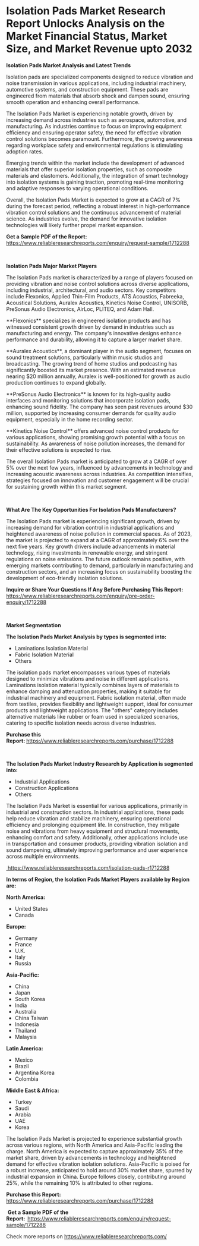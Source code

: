 <p><h1>Isolation Pads Market Research Report Unlocks Analysis on the Market Financial Status, Market Size, and Market Revenue upto 2032</h1></p><p><strong>Isolation Pads Market Analysis and Latest Trends</strong></p>
<p><p>Isolation pads are specialized components designed to reduce vibration and noise transmission in various applications, including industrial machinery, automotive systems, and construction equipment. These pads are engineered from materials that absorb shock and dampen sound, ensuring smooth operation and enhancing overall performance.</p><p>The Isolation Pads Market is experiencing notable growth, driven by increasing demand across industries such as aerospace, automotive, and manufacturing. As industries continue to focus on improving equipment efficiency and ensuring operator safety, the need for effective vibration control solutions becomes paramount. Furthermore, the growing awareness regarding workplace safety and environmental regulations is stimulating adoption rates.</p><p>Emerging trends within the market include the development of advanced materials that offer superior isolation properties, such as composite materials and elastomers. Additionally, the integration of smart technology into isolation systems is gaining traction, promoting real-time monitoring and adaptive responses to varying operational conditions.</p><p>Overall, the Isolation Pads Market is expected to grow at a CAGR of 7% during the forecast period, reflecting a robust interest in high-performance vibration control solutions and the continuous advancement of material science. As industries evolve, the demand for innovative isolation technologies will likely further propel market expansion.</p></p>
<p><strong>Get a Sample PDF of the Report:&nbsp;</strong> <a href="https://www.reliableresearchreports.com/enquiry/request-sample/1712288?utm_campaign=2102&utm_medium=2&utm_source=Github&utm_content=ia&utm_term=19022025&utm_id=isolation-pads">https://www.reliableresearchreports.com/enquiry/request-sample/1712288</a></p>
<p>&nbsp;</p>
<p><strong>Isolation Pads Major Market Players</strong></p>
<p><p>The Isolation Pads market is characterized by a range of players focused on providing vibration and noise control solutions across diverse applications, including industrial, architectural, and audio sectors. Key competitors include Flexonics, Applied Thin-Film Products, ATS Acoustics, Fabreeka, Acoustical Solutions, Auralex Acoustics, Kinetics Noise Control, UNISORB, PreSonus Audio Electronics, AirLoc, PLITEQ, and Adam Hall.</p><p>**Flexonics** specializes in engineered isolation products and has witnessed consistent growth driven by demand in industries such as manufacturing and energy. The company's innovative designs enhance performance and durability, allowing it to capture a larger market share. </p><p>**Auralex Acoustics**, a dominant player in the audio segment, focuses on sound treatment solutions, particularly within music studios and broadcasting. The growing trend of home studios and podcasting has significantly boosted its market presence. With an estimated revenue nearing $20 million annually, Auralex is well-positioned for growth as audio production continues to expand globally.</p><p>**PreSonus Audio Electronics** is known for its high-quality audio interfaces and monitoring solutions that incorporate isolation pads, enhancing sound fidelity. The company has seen past revenues around $30 million, supported by increasing consumer demands for quality audio equipment, especially in the home recording sector.</p><p>**Kinetics Noise Control** offers advanced noise control products for various applications, showing promising growth potential with a focus on sustainability. As awareness of noise pollution increases, the demand for their effective solutions is expected to rise.</p><p>The overall Isolation Pads market is anticipated to grow at a CAGR of over 5% over the next few years, influenced by advancements in technology and increasing acoustic awareness across industries. As competition intensifies, strategies focused on innovation and customer engagement will be crucial for sustaining growth within this market segment.</p></p>
<p>&nbsp;</p>
<p><strong>What Are The Key Opportunities For Isolation Pads Manufacturers?</strong></p>
<p><p>The Isolation Pads market is experiencing significant growth, driven by increasing demand for vibration control in industrial applications and heightened awareness of noise pollution in commercial spaces. As of 2023, the market is projected to expand at a CAGR of approximately 6% over the next five years. Key growth drivers include advancements in material technology, rising investments in renewable energy, and stringent regulations on noise emissions. The future outlook remains positive, with emerging markets contributing to demand, particularly in manufacturing and construction sectors, and an increasing focus on sustainability boosting the development of eco-friendly isolation solutions.</p></p>
<p><strong>Inquire or Share Your Questions If Any Before Purchasing This Report:</strong> <a href="https://www.reliableresearchreports.com/enquiry/pre-order-enquiry/1712288?utm_campaign=2102&utm_medium=2&utm_source=Github&utm_content=ia&utm_term=19022025&utm_id=isolation-pads">https://www.reliableresearchreports.com/enquiry/pre-order-enquiry/1712288</a></p>
<p>&nbsp;</p>
<p><strong>Market Segmentation</strong></p>
<p><strong>The Isolation Pads Market Analysis by types is segmented into:</strong></p>
<p><ul><li>Laminations Isolation Material</li><li>Fabric Isolation Material</li><li>Others</li></ul></p>
<p><p>The isolation pads market encompasses various types of materials designed to minimize vibrations and noise in different applications. Laminations isolation material typically combines layers of materials to enhance damping and attenuation properties, making it suitable for industrial machinery and equipment. Fabric isolation material, often made from textiles, provides flexibility and lightweight support, ideal for consumer products and lightweight applications. The "others" category includes alternative materials like rubber or foam used in specialized scenarios, catering to specific isolation needs across diverse industries.</p></p>
<p><strong>Purchase this Report:&nbsp;</strong><a href="https://www.reliableresearchreports.com/purchase/1712288?utm_campaign=2102&utm_medium=2&utm_source=Github&utm_content=ia&utm_term=19022025&utm_id=isolation-pads">https://www.reliableresearchreports.com/purchase/1712288</a></p>
<p>&nbsp;</p>
<p><strong>The Isolation Pads Market Industry Research by Application is segmented into:</strong></p>
<p><ul><li>Industrial Applications</li><li>Construction Applications</li><li>Others</li></ul></p>
<p><p>The Isolation Pads Market is essential for various applications, primarily in industrial and construction sectors. In industrial applications, these pads help reduce vibration and stabilize machinery, ensuring operational efficiency and prolonging equipment life. In construction, they mitigate noise and vibrations from heavy equipment and structural movements, enhancing comfort and safety. Additionally, other applications include use in transportation and consumer products, providing vibration isolation and sound dampening, ultimately improving performance and user experience across multiple environments.</p></p>
<p><a href="https://www.reliableresearchreports.com/isolation-pads-r1712288?utm_campaign=2102&utm_medium=2&utm_source=Github&utm_content=ia&utm_term=19022025&utm_id=isolation-pads">&nbsp;https://www.reliableresearchreports.com/isolation-pads-r1712288</a></p>
<p><strong>In terms of Region, the Isolation Pads Market Players available by Region are:</strong></p>
<p>
    <p> <strong> North America: </strong>
        <ul>
            <li>United States</li>
            <li>Canada</li>
        </ul>
        </p> 
    <p> <strong> Europe: </strong>
        <ul>
            <li>Germany</li>
            <li>France</li>
            <li>U.K.</li>
            <li>Italy</li>
            <li>Russia</li>
        </ul>
        </p> 
    <p> <strong> Asia-Pacific: </strong>
        <ul>
            <li>China</li>
            <li>Japan</li>
            <li>South Korea</li>
            <li>India</li>
            <li>Australia</li>
            <li>China Taiwan</li>
            <li>Indonesia</li>
            <li>Thailand</li>
            <li>Malaysia</li>
        </ul>
        </p> 
    <p> <strong> Latin America: </strong>
        <ul>
            <li>Mexico</li>
            <li>Brazil</li>
            <li>Argentina Korea</li>
            <li>Colombia</li>
        </ul>
        </p> 
    <p> <strong> Middle East & Africa: </strong>
        <ul>
            <li>Turkey</li>
            <li>Saudi</li>
            <li>Arabia</li>
            <li>UAE</li>
            <li>Korea</li>
        </ul>
    </p>
    </p>
<p><p>The Isolation Pads Market is projected to experience substantial growth across various regions, with North America and Asia-Pacific leading the charge. North America is expected to capture approximately 35% of the market share, driven by advancements in technology and heightened demand for effective vibration isolation solutions. Asia-Pacific is poised for a robust increase, anticipated to hold around 30% market share, spurred by industrial expansion in China. Europe follows closely, contributing around 25%, while the remaining 10% is attributed to other regions.</p></p>
<p><strong>Purchase this Report: </strong><a href="https://www.reliableresearchreports.com/purchase/1712288?utm_campaign=2102&utm_medium=2&utm_source=Github&utm_content=ia&utm_term=19022025&utm_id=isolation-pads">https://www.reliableresearchreports.com/purchase/1712288</a></p>
<p>&nbsp;<strong>Get a Sample PDF of the Report:&nbsp;&nbsp;</strong><a href="https://www.reliableresearchreports.com/enquiry/request-sample/1712288?utm_campaign=2102&utm_medium=2&utm_source=Github&utm_content=ia&utm_term=19022025&utm_id=isolation-pads">https://www.reliableresearchreports.com/enquiry/request-sample/1712288</a></p>
<p><strong></strong></p>
<p>Check more reports on <a href="https://www.reliableresearchreports.com/?utm_campaign=2102&utm_medium=2&utm_source=Github&utm_content=ia&utm_term=19022025&utm_id=isolation-pads">https://www.reliableresearchreports.com/</a></p>